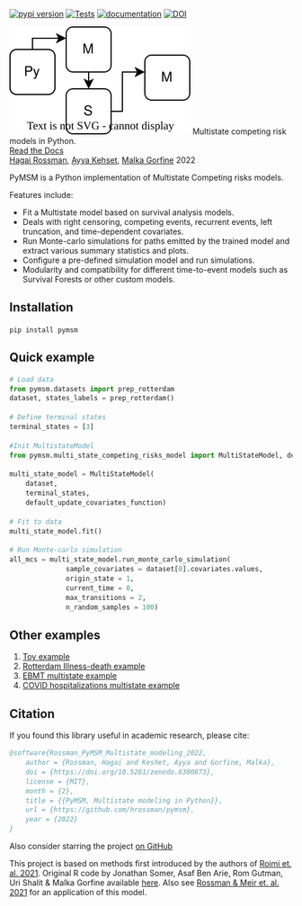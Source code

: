 [![pypi version](https://img.shields.io/pypi/v/pymsm)](https://pypi.org/project/pymsm/)
[![Tests](https://github.com/hrossman/pymsm/workflows/Tests/badge.svg)](https://github.com/hrossman/pymsm/actions?workflow=Tests)
[![documentation](https://img.shields.io/badge/docs-mkdocs%20material-blue.svg?style=flat)](https://hrossman.github.io/pymsm)
[![DOI](https://zenodo.org/badge/443028256.svg)](https://zenodo.org/badge/latestdoi/443028256)

![PyMSM](docs/pymsm_icon.svg)
Multistate competing risk models in Python.  
[Read the Docs](https://hrossman.github.io/pymsm/)  
[Hagai Rossman](https://hrossman.github.io/), [Ayya Kehset](https://github.com/ayya-keshet), [Malka Gorfine](https://www.tau.ac.il/~gorfinem/) 2022


PyMSM is a Python implementation of Multistate Competing risks models.

Features include:

- Fit a Multistate model based on survival analysis models.
- Deals with right censoring, competing events, recurrent events, left truncation, and time-dependent covariates.
- Run Monte-carlo simulations for paths emitted by the trained model and extract various summary statistics and plots.
 - Configure a pre-defined simulation model and run simulations.
 - Modularity and compatibility for different time-to-event models such as Survival Forests or other custom models.

## Installation
`pip install pymsm`


## Quick example

```python
# Load data
from pymsm.datasets import prep_rotterdam
dataset, states_labels = prep_rotterdam()

# Define terminal states
terminal_states = [3]

#Init MultistateModel
from pymsm.multi_state_competing_risks_model import MultiStateModel, default_update_covariates_function

multi_state_model = MultiStateModel(
    dataset,
    terminal_states,
    default_update_covariates_function)

# Fit to data
multi_state_model.fit()

# Run Monte-carlo simulation
all_mcs = multi_state_model.run_monte_carlo_simulation(
              sample_covariates = dataset[0].covariates.values,
              origin_state = 1,
              current_time = 0,
              max_transitions = 2,
              n_random_samples = 100)
```

## Other examples
1. [Toy example](https://github.com/hrossman/pymsm/blob/main/src/pymsm/examples/first_example.ipynb)
2. [Rotterdam Illness-death example](https://github.com/hrossman/pymsm/blob/main/src/pymsm/examples/rotterdam.ipynb)
3. [EBMT multistate example](https://github.com/hrossman/pymsm/blob/main/src/pymsm/examples/ebmt.ipynb)
4. [COVID hospitalizations multistate example](https://github.com/hrossman/pymsm/blob/main/src/pymsm/examples/covid_hosp_example.ipynb)



## Citation

If you found this library useful in academic research, please cite:

```bibtex
@software{Rossman_PyMSM_Multistate_modeling_2022,
    author = {Rossman, Hagai and Keshet, Ayya and Gorfine, Malka},
    doi = {https://doi.org/10.5281/zenodo.6300873},
    license = {MIT},
    month = {2},
    title = {{PyMSM, Multistate modeling in Python}},
    url = {https://github.com/hrossman/pymsm},
    year = {2022}
}
```

Also consider starring the project [on GitHub](https://github.com/hrossman/pymsm)

This project is based on methods first introduced by the authors of [Roimi et. al. 2021](https://academic.oup.com/jamia/article/28/6/1188/6105188).
 Original R code by Jonathan Somer, Asaf Ben Arie, Rom Gutman, Uri Shalit & Malka Gorfine available [here](https://github.com/JonathanSomer/covid-19-multi-state-model).
 Also see [Rossman & Meir et. al. 2021](https://www.nature.com/articles/s41467-021-22214-z) for an application of this model.

